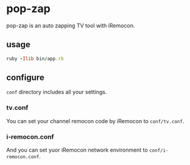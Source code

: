 # pop-zap

pop-zap is an auto zapping TV tool with iRemocon.

## usage

```ruby
ruby -Ilib bin/app.rb
```

## configure

`conf` directory includes all your settings.

### tv.conf
You can set your channel remocon code by iRemocon to `conf/tv.conf`.

### i-remocon.conf
And you can set yuor iRemocon network environment to `conf/i-remocon.conf`.